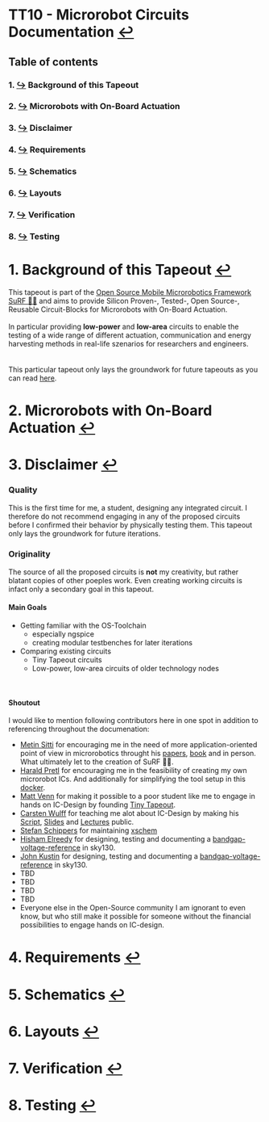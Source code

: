 #  TT10 - Microrobot Circuits Documentation [↩](../README.md)
## Table of contents
### 1. [↪](#1-background-of-this-tapeout-) Background of this Tapeout
### 2. [↪](#2-microrobots-with-on-board-actuation-) Microrobots with On-Board Actuation
### 3. [↪](#3-disclaimer-) Disclaimer
### 4. [↪](#4-requirements-) Requirements
### 5. [↪](#5-schematics-) Schematics
### 6. [↪](#6-layouts-) Layouts
### 7. [↪](#7-verification-) Verification
### 8. [↪](#8-testing-) Testing


# 1. Background of this Tapeout [↩](#table-of-contents)
This tapeout is part of the [Open Source Mobile Microrobotics Framework SuRF 🏄‍♀️](https://github.com/jonoboderbonobo/surf/) and aims to provide Silicon Proven-, Tested-, Open Source-, Reusable Circuit-Blocks for Microrobots with On-Board Actuation. 
<br> 
<br>
In particular providing **low-power** and **low-area** circuits to enable the testing of a wide range of different actuation, communication and energy harvesting methods in real-life szenarios for researchers and engineers.
<br>
<br>  
This particular tapeout only lays the groundwork for future tapeouts as you can read [here](#3-disclaimer-back).

# 2. Microrobots with On-Board Actuation [↩](#table-of-contents)

# 3. Disclaimer [↩](#table-of-contents)
### Quality
This is the first time for me, a student, designing any integrated circuit. I therefore do not recommend engaging in any of the proposed circuits before I confirmed their behavior by physically testing them. This tapeout only lays the groundwork for future iterations. 
<br> 

### Originality
The source of all the proposed circuits is **not** my creativity, but rather blatant copies of other poeples work. 
Even creating working circuits is infact only a secondary goal in this tapeout.
<br>
#### Main Goals
- Getting familiar with the OS-Toolchain
    - especially ngspice
    - creating modular testbenches for later iterations
- Comparing existing circuits
    - Tiny Tapeout circuits
    - Low-power, low-area circuits of older technology nodes
<br>

#### Shoutout
I would like to mention following contributors here in one spot in addition to referencing throughout the documenation:
- [Metin Sitti](https://en.wikipedia.org/wiki/Metin_Sitti) for encouraging me in the need of more application-oriented point of view in microrobotics throught his [papers](https://scholar.google.com/citations?user=YU4Ce_MAAAAJ&hl=de), [book](https://archive.org/details/mobilemicrorobot0000sitt/mode/2up) and in person. What ultimately let to the creation of SuRF 🏄‍♀️.
- [Harald Pretl](https://iic.jku.at/team/pretl/) for encouraging me in the feasibility of creating my own microrobot ICs. And additionally for simplifying the tool setup in this [docker](https://github.com/iic-jku/IIC-OSIC-TOOLS/).
- [Matt Venn](https://www.zerotoasiccourse.com/matt_venn/) for making it possible to a poor student like me to engage in hands on IC-Design by founding [Tiny Tapeout](https://tinytapeout.com/).
- [Carsten Wulff](https://analogicus.com/) for teaching me alot about IC-Design by making his [Script](https://analogicus.com/aic2024/assets/aic.pdf), [Slides](https://analogicus.com/aic2024/) and [Lectures](https://www.youtube.com/watch?v=DVBnfpi90Cs&list=PLybHXZ9FyEhbm9-A3QR1NRlt6VxeTXYr5) public.
- [Stefan Schippers](https://www.youtube.com/@stefsport2002/videos) for maintaining [xschem](https://github.com/StefanSchippers/xschem)
- [Hisham Elreedy](https://github.com/hishamelreedy) for designing, testing and documenting a [bandgap-voltage-reference](https://github.com/hishamelreedy/BandGapReference_sky130) in sky130. 
- [John Kustin](https://github.com/johnkustin) for designing, testing and documenting a [bandgap-voltage-reference](https://github.com/johnkustin/bandgapReferenceCircuit) in sky130. 
- TBD
- TBD
- TBD
- TBD
- Everyone else in the Open-Source community I am ignorant to even know, but who still make it possible for someone without the financial possibilities to engage hands on IC-design.

# 4. Requirements [↩](#table-of-contents)
# 5. Schematics [↩](#table-of-contents)
# 6. Layouts [↩](#table-of-contents)
# 7. Verification [↩](#table-of-contents)
# 8. Testing [↩](#table-of-contents)